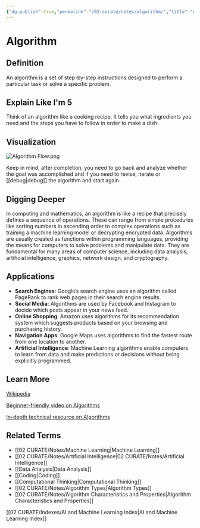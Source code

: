 ```yaml
---
{"dg-publish":true,"permalink":"/02-curate/notes/algorithm/","title":"Algorithm","tags":["ai","coding","computational-thinking","programming","problem-solving"]}
---
```


# Algorithm

## **Definition**  
An algorithm is a set of step-by-step instructions designed to perform a particular task or solve a specific problem.

## **Explain Like I'm 5**  
Think of an algorithm like a cooking recipe. It tells you what ingredients you need and the steps you have to follow in order to make a dish.

## **Visualization**  
![Algorithm Flow.png](/img/user/04%20META/Assets/Algorithm%20Flow.png)

Keep in mind, after completion, you need to go back and analyze whether the goal was accomplished and if you need to revise, iterate or [[debug\|debug]] the algorithm and start again.

## **Digging Deeper**
In computing and mathematics, an algorithm is like a recipe that precisely defines a sequence of operations. These can range from simple procedures like sorting numbers in ascending order to complex operations such as training a machine learning model or decrypting encrypted data. Algorithms are usually created as functions within programming languages, providing the means for computers to solve problems and manipulate data. They are fundamental for many areas of computer science, including data analysis, artificial intelligence, graphics, network design, and cryptography.

## **Applications**  
- **Search Engines**: Google’s search engine uses an algorithm called PageRank to rank web pages in their search engine results.
- **Social Media**: Algorithms are used by Facebook and Instagram to decide which posts appear in your news feed.
- **Online Shopping**: Amazon uses algorithms for its recommendation system which suggests products based on your browsing and purchasing history.
- **Navigation Apps**: Google Maps uses algorithms to find the fastest route from one location to another.
- **Artificial Intelligence**: Machine Learning algorithms enable computers to learn from data and make predictions or decisions without being explicitly programmed.

## **Learn More**  
[Wikipedia](https://en.wikipedia.org/wiki/Algorithm)

[Beginner-friendly video on Algorithms](https://www.youtube.com/watch?v=rL8X2mlNHPM)

[In-depth technical resource on Algorithms](https://algs4.cs.princeton.edu/home/)

## **Related Terms**  
- [[02 CURATE/Notes/Machine Learning\|Machine Learning]]
- [[02 CURATE/Notes/Artificial Intelligence\|02 CURATE/Notes/Artificial Intelligence]]
- [[Data Analysis\|Data Analysis]]
- [[Coding\|Coding]]
- [[Computational Thinking\|Computational Thinking]]
- [[02 CURATE/Notes/Algorithm Types\|Algorithm Types]]
- [[02 CURATE/Notes/Algorithm Characteristics and Properties\|Algorithm Characteristics and Properties]]


[[02 CURATE/Indexes/AI and Machine Learning Index\|AI and Machine Learning Index]]
